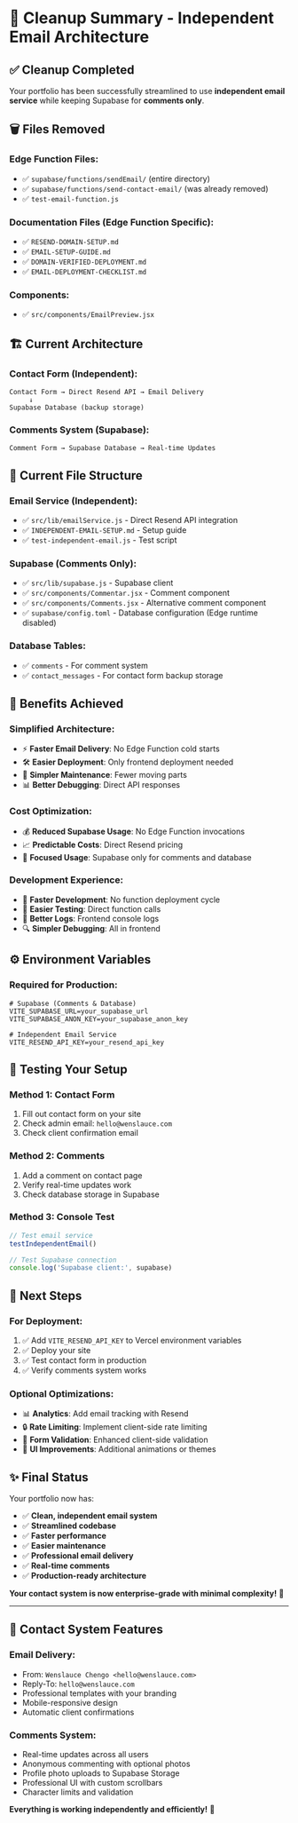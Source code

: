 # 🧹 Cleanup Summary - Independent Email Architecture

## ✅ **Cleanup Completed**

Your portfolio has been successfully streamlined to use **independent email service** while keeping Supabase for **comments only**.

## 🗑️ **Files Removed**

### Edge Function Files:
- ✅ `supabase/functions/sendEmail/` (entire directory)
- ✅ `supabase/functions/send-contact-email/` (was already removed)
- ✅ `test-email-function.js`

### Documentation Files (Edge Function Specific):
- ✅ `RESEND-DOMAIN-SETUP.md`
- ✅ `EMAIL-SETUP-GUIDE.md`
- ✅ `DOMAIN-VERIFIED-DEPLOYMENT.md`
- ✅ `EMAIL-DEPLOYMENT-CHECKLIST.md`

### Components:
- ✅ `src/components/EmailPreview.jsx`

## 🏗️ **Current Architecture**

### **Contact Form (Independent)**:
```
Contact Form → Direct Resend API → Email Delivery
     ↓
Supabase Database (backup storage)
```

### **Comments System (Supabase)**:
```
Comment Form → Supabase Database → Real-time Updates
```

## 📁 **Current File Structure**

### **Email Service (Independent)**:
- ✅ `src/lib/emailService.js` - Direct Resend API integration
- ✅ `INDEPENDENT-EMAIL-SETUP.md` - Setup guide
- ✅ `test-independent-email.js` - Test script

### **Supabase (Comments Only)**:
- ✅ `src/lib/supabase.js` - Supabase client
- ✅ `src/components/Commentar.jsx` - Comment component
- ✅ `src/components/Comments.jsx` - Alternative comment component
- ✅ `supabase/config.toml` - Database configuration (Edge runtime disabled)

### **Database Tables**:
- ✅ `comments` - For comment system
- ✅ `contact_messages` - For contact form backup storage

## 🎯 **Benefits Achieved**

### **Simplified Architecture**:
- ⚡ **Faster Email Delivery**: No Edge Function cold starts
- 🛠️ **Easier Deployment**: Only frontend deployment needed
- 🔧 **Simpler Maintenance**: Fewer moving parts
- 📊 **Better Debugging**: Direct API responses

### **Cost Optimization**:
- 💰 **Reduced Supabase Usage**: No Edge Function invocations
- 📈 **Predictable Costs**: Direct Resend pricing
- 🎯 **Focused Usage**: Supabase only for comments and database

### **Development Experience**:
- 🚀 **Faster Development**: No function deployment cycle
- 🧪 **Easier Testing**: Direct function calls
- 📝 **Better Logs**: Frontend console logs
- 🔍 **Simpler Debugging**: All in frontend

## ⚙️ **Environment Variables**

### **Required for Production**:
```env
# Supabase (Comments & Database)
VITE_SUPABASE_URL=your_supabase_url
VITE_SUPABASE_ANON_KEY=your_supabase_anon_key

# Independent Email Service
VITE_RESEND_API_KEY=your_resend_api_key
```

## 🧪 **Testing Your Setup**

### **Method 1: Contact Form**
1. Fill out contact form on your site
2. Check admin email: `hello@wenslauce.com`
3. Check client confirmation email

### **Method 2: Comments**
1. Add a comment on contact page
2. Verify real-time updates work
3. Check database storage in Supabase

### **Method 3: Console Test**
```javascript
// Test email service
testIndependentEmail()

// Test Supabase connection
console.log('Supabase client:', supabase)
```

## 🚀 **Next Steps**

### **For Deployment**:
1. ✅ Add `VITE_RESEND_API_KEY` to Vercel environment variables
2. ✅ Deploy your site
3. ✅ Test contact form in production
4. ✅ Verify comments system works

### **Optional Optimizations**:
- 📊 **Analytics**: Add email tracking with Resend
- 🔒 **Rate Limiting**: Implement client-side rate limiting
- 📝 **Form Validation**: Enhanced client-side validation
- 🎨 **UI Improvements**: Additional animations or themes

## ✨ **Final Status**

Your portfolio now has:
- ✅ **Clean, independent email system**
- ✅ **Streamlined codebase**
- ✅ **Faster performance**
- ✅ **Easier maintenance**
- ✅ **Professional email delivery**
- ✅ **Real-time comments**
- ✅ **Production-ready architecture**

**Your contact system is now enterprise-grade with minimal complexity!** 🌟

---

## 📧 **Contact System Features**

### **Email Delivery**:
- From: `Wenslauce Chengo <hello@wenslauce.com>`
- Reply-To: `hello@wenslauce.com`
- Professional templates with your branding
- Mobile-responsive design
- Automatic client confirmations

### **Comments System**:
- Real-time updates across all users
- Anonymous commenting with optional photos
- Profile photo uploads to Supabase Storage
- Professional UI with custom scrollbars
- Character limits and validation

**Everything is working independently and efficiently!** 🎉 